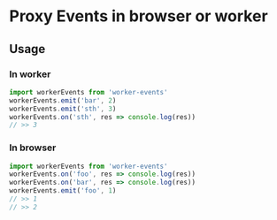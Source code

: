 # Proxy Events in browser or worker

## Usage

### In worker

```javascript
import workerEvents from 'worker-events'
workerEvents.emit('bar', 2)
workerEvents.emit('sth', 3)
workerEvents.on('sth', res => console.log(res))
// >> 3
```

### In browser

```javascript
import workerEvents from 'worker-events'
workerEvents.on('foo', res => console.log(res))
workerEvents.on('bar', res => console.log(res))
workerEvents.emit('foo', 1)
// >> 1
// >> 2
```